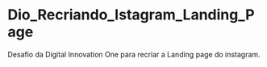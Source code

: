 # Dio_Recriando_Istagram_Landing_Page
Desafio da Digital Innovation One para recriar a Landing page do instagram.
